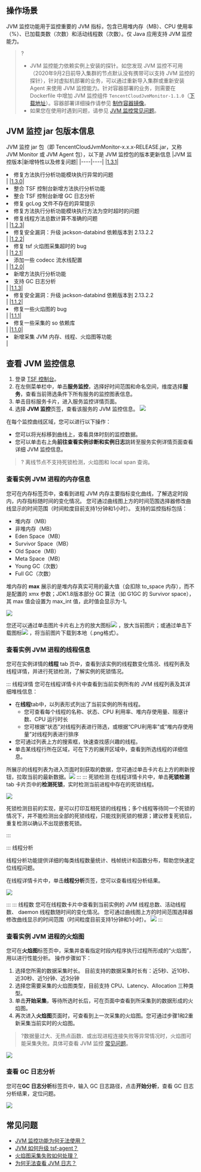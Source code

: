 ## 操作场景

JVM 监控功能用于监控重要的 JVM 指标，包含已用堆内存（MB）、CPU 使用率（%）、已加载类数（次数）和活动线程数（次数）。仅 Java 应用支持 JVM 监控能力。

> ?
>
> - JVM 监控能力依赖实例上安装的探针。如您发现 JVM 监控不可用（2020年9月2日前导入集群的节点默认没有携带可以支持 JVM 监控的探针），针对虚拟机部署的业务，可以通过重新导入集群或重新安装 Agent 来使用 JVM 监控能力。针对容器部署的业务，则需要在 Dockerfile 中增加 JVM 监控组件 `TencentCloudJvmMonitor-1.1.0`（[下载地址](https://tsf-doc-attachment-1300555551.cos.ap-guangzhou.myqcloud.com/%E5%85%AC%E6%9C%89%E4%BA%91/jvm%E7%9B%91%E6%8E%A7/TencentCloudJvmMonitor-1.1.0-RELEASE.jar)）。容器部署详细操作请参见 [制作容器镜像](https://cloud.tencent.com/document/product/649/50610)。
> - 如果您在使用时遇到问题，请参见 [JVM 监控常见问题](https://cloud.tencent.com/document/product/649/42891)。

## JVM 监控 jar 包版本信息
JVM 监控 jar 包（即 TencentCloudJvmMonitor-x.x.x-RELEASE.jar，又称 JVM Monitor 或 JVM Agent 包），以下是 JVM 监控包的版本更新信息
|JVM 监控版本|新增特性以及修复问题|
|----|----|
|[1.3.1](https://tsf-doc-attachment-1300555551.cos.ap-guangzhou.myqcloud.com/%E5%85%AC%E6%9C%89%E4%BA%91/jvm%E7%9B%91%E6%8E%A7/TencentCloudJvmMonitor-1.3.1-RELEASE.jar)|<li>修复方法执行分析功能模块执行异常的问题</li> |
|[1.3.0](https://tsf-doc-attachment-1300555551.cos.ap-guangzhou.myqcloud.com/%E5%85%AC%E6%9C%89%E4%BA%91/jvm%E7%9B%91%E6%8E%A7/TencentCloudJvmMonitor-1.3.0-RELEASE.jar)|<li>整合 TSF 控制台新增方法执行分析功能</li><li>整合 TSF 控制台新增 GC 日志分析</li><li>修复 gcLog 文件不存在的异常提示</li><li>修复方法执行分析功能模块执行方法为空时超时的问题</li><li>修复线程方法总数计算不准确的问题</li>  |
|[1.2.3](https://tsf-doc-attachment-1300555551.cos.ap-guangzhou.myqcloud.com/%E5%85%AC%E6%9C%89%E4%BA%91/jvm%E7%9B%91%E6%8E%A7/TencentCloudJvmMonitor-1.2.3-RELEASE.jar)|<li>修复安全漏洞：升级 jackson-databind 依赖版本到 2.13.2.2</li> |
|[1.2.2](https://tsf-doc-attachment-1300555551.cos.ap-guangzhou.myqcloud.com/%E5%85%AC%E6%9C%89%E4%BA%91/jvm%E7%9B%91%E6%8E%A7/TencentCloudJvmMonitor-1.2.2-RELEASE.jar)|<li>修复 tsf 火焰图采集超时的 bug </li> |
|[1.2.1](https://tsf-doc-attachment-1300555551.cos.ap-guangzhou.myqcloud.com/%E5%85%AC%E6%9C%89%E4%BA%91/jvm%E7%9B%91%E6%8E%A7/TencentCloudJvmMonitor-1.2.1-RELEASE.jar)|<li>添加一些 codecc 流水线配置</li> |
|[1.2.0](https://tsf-doc-attachment-1300555551.cos.ap-guangzhou.myqcloud.com/%E5%85%AC%E6%9C%89%E4%BA%91/jvm%E7%9B%91%E6%8E%A7/TencentCloudJvmMonitor-1.2.0-RELEASE.jar)|<li>新增方法执行分析功能</li><li>支持 GC 日志分析</li> |
|[1.1.3](https://tsf-doc-attachment-1300555551.cos.ap-guangzhou.myqcloud.com/%E5%85%AC%E6%9C%89%E4%BA%91/jvm%E7%9B%91%E6%8E%A7/TencentCloudJvmMonitor-1.1.3-RELEASE.jar)|<li>修复安全漏洞：升级 jackson-databind 依赖版本到 2.13.2.2</li> |
|[1.1.2](https://tsf-doc-attachment-1300555551.cos.ap-guangzhou.myqcloud.com/%E5%85%AC%E6%9C%89%E4%BA%91/jvm%E7%9B%91%E6%8E%A7/TencentCloudJvmMonitor-1.1.2-RELEASE.jar)|<li>修复一些火焰图的 bug</li>|
|[1.1.1](https://tsf-doc-attachment-1300555551.cos.ap-guangzhou.myqcloud.com/%E5%85%AC%E6%9C%89%E4%BA%91/jvm%E7%9B%91%E6%8E%A7/TencentCloudJvmMonitor-1.1.1-RELEASE.jar)|<li>修复一些采集的 so 依赖库</li>|
|[1.1.0](https://tsf-doc-attachment-1300555551.cos.ap-guangzhou.myqcloud.com/%E5%85%AC%E6%9C%89%E4%BA%91/jvm%E7%9B%91%E6%8E%A7/TencentCloudJvmMonitor-1.1.0-RELEASE.jar)|<li>新增采集 JVM 内存、线程、火焰图等功能</li>|

## 查看 JVM 监控信息

1. 登录 [TSF 控制台](https://console.cloud.tencent.com/tsf/index)。
2. 在左侧菜单栏中，单击**服务监控**，选择好时间范围和命名空间，维度选择**服务**，查看当前筛选条件下所有服务的监控图表信息。
3. 单击目标服务卡片，进入服务监控详情页面。
4. 选择 **JVM 监控**页签，查看该服务的 JVM 监控信息。
![](https://qcloudimg.tencent-cloud.cn/raw/b8150eb2eb3adb42a1f46f8bf59268ba.png)



在每个监控曲线区域，您可以进行以下操作：

- 您可以将光标移到曲线上，查看具体时刻的监控数据。
- 您可以单击右上角**前往查看实例诊断和实例日志**跳转至服务实例详情页面查看详细 JVM 监控信息。

> ? 离线节点不支持死锁检测，火焰图和 local span 查询。



### 查看实例 JVM 进程的内存信息

您可在内存标签页中，查看到进程 JVM 内存主要指标变化曲线，了解选定时段内，内存指标随时间的变化情况。
您可通过曲线图上方的时间范围选择器修改曲线显示的时间范围（时间粒度目前支持1分钟和1小时）。
支持的监控指标包括：

- 堆内存（MB）
- 非堆内存（MB）
- Eden Space（MB）
- Survivor Space（MB）
- Old Space（MB）
- Meta Space（MB）
- Young GC（次数）
- Full GC（次数）	

堆内存的 **max** 展示的是堆内存真实可用的最大值（会扣除 to_space 内存），而不是配置的 xmx 参数；JDK1.8版本部分 GC 算法（如 G1GC 的 Survivor space），其 max 值会设置为 max_int 值，此时值会显示为-1。

  ![](https://qcloudimg.tencent-cloud.cn/raw/0045319a6f4847311c830fa88a58b1f9.png)

您还可以通过单击图片卡片右上方的放大图标<img src="https://main.qcloudimg.com/raw/c9a7b0fb759613666b13ece6cb9f32c3.png" style="margin:0;"> ，放大当前图片；或通过单击下载图标<img src="https://main.qcloudimg.com/raw/e5689012a21e45ac1170e916a2b63c63.png" style="margin:0;"> ，将当前图片下载到本地（.png格式）。

### 查看实例 JVM 进程的线程信息

您可在实例详情的**线程** tab 页中，查看到该实例的线程数变化情况、线程列表及线程详情，并进行死锁检测，了解实例的死锁情况。

<dx-tabs>
::: 线程详情
您可在线程详情卡片中查看到当前实例所有的 JVM 线程列表及其详细堆栈信息：

- 在**线程**tab中，以列表形式列出了当前实例的所有线程。
  - 您可查看每个线程的名称、状态、CPU 利用率、堆内存使用量、阻塞计数、CPU 运行时长
  - 您可根据“状态”对线程列表进行筛选，或根据“CPU利用率”或“堆内存使用量”对线程列表进行排序
- 您可通过列表上方的搜索框，快速查找感兴趣的线程。
- 单击某线程行所在区域，可在下方的展开区域中，查看到所选线程的详细信息。

所展示的线程列表为进入页面时刻获取的数据，您可通过单击卡片右上方的刷新按钮，拉取当前的最新数据。![](https://qcloudimg.tencent-cloud.cn/raw/6fd4b6218dedf41026f10e2692d76bcf.png)
:::
::: 死锁检测
在线程详情卡片中，单击**死锁检测**tab 卡片页中的**检测死锁**，实时检测当前进程中存在的死锁线程。

![](https://qcloudimg.tencent-cloud.cn/raw/be013c95e07312660968da2ac53d31c2.png)

<dx-alert infotype="explain" title="">
死锁检测目前的实现，是可以打印互相死锁的线程栈；多个线程等待同一个死锁的情况下，并不能检测出全部的死锁线程，只能找到死锁的根源；建议修复死锁后，重复检测以确认不出现嵌套死锁。
</dx-alert>

:::

::: 线程分析

线程分析功能提供详细的每类线程数量统计、栈帧统计和函数分布，帮助您快速定位线程问题。

在线程详情卡片中，单击**线程分析**页签，您可以查看线程分析结果。



![](https://qcloudimg.tencent-cloud.cn/raw/f048db3c96a3c200f95a48b95d17a276.png)



:::
::: 线程数
您可在线程数卡片中查看到当前实例的 JVM 线程总数、活动线程数、 daemon 线程数随时间的变化情况。
您可通过曲线图上方的时间范围选择器修改曲线显示的时间范围（时间粒度目前支持1分钟和1小时）。
![](https://main.qcloudimg.com/raw/4a1e2d3bc418a7cd7b2cfe83ff498960.jpg)
:::
</dx-tabs>




### 查看实例 JVM 进程的火焰图

您可在**火焰图**标签页中，采集并查看指定时段内程序执行过程所形成的“火焰图”，用以进行性能分析。
操作步骤如下：

1. 选择您所需的数据采集时长。
   目前支持的数据采集时长有：近5秒、近10秒、近30秒、近1分钟、近3分钟
2. 选择您需要采集的火焰图类型，目前支持 CPU、Latency、Allocation 三种类型。
3. 单击**开始采集**，等待所选时长后，可在页面中查看到所采集到的数据形成的火焰图。
4. 再次进入**火焰图**页面时，可查看到上一次采集的火焰图。您可通过步骤1和2重新采集当前实时的火焰图。

> ?数据量过大、无热点函数、或出现进程连接失败等异常情况时，火焰图可能采集失败。具体可查看 JVM 监控 [常见问题](https://cloud.tencent.com/document/product/649/42891)。

![](https://main.qcloudimg.com/raw/1056b0dd4ea9e128483c83323c9e9e8e.png)

### 查看 GC 日志分析

您可在**GC 日志分析**标签页中，输入 GC 日志路径，点击**开始分析**，查看 GC 日志分析结果，定位问题。



![](https://qcloudimg.tencent-cloud.cn/raw/67cdd378a46779c6fa9652556c6525fc.png)



## 常见问题

- [JVM 监控功能为何无法使用？](https://cloud.tencent.com/document/product/649/42891#jvm-.E7.9B.91.E6.8E.A7.E5.8A.9F.E8.83.BD.E4.B8.BA.E4.BD.95.E6.97.A0.E6.B3.95.E4.BD.BF.E7.94.A8.EF.BC.9F)
- [JVM 如何升级 tsf-agent？](https://cloud.tencent.com/document/product/649/42891#jvm-.E5.A6.82.E4.BD.95.E5.8D.87.E7.BA.A7-tsf-agent.EF.BC.9F)
- [火焰图采集失败如何处理？](https://cloud.tencent.com/document/product/649/42891#.E7.81.AB.E7.84.B0.E5.9B.BE.E9.87.87.E9.9B.86.E5.A4.B1.E8.B4.A5.E5.A6.82.E4.BD.95.E5.A4.84.E7.90.86.EF.BC.9F)
- [为何无法查看 JVM 日志？](https://cloud.tencent.com/document/product/649/42891#.E4.B8.BA.E4.BD.95.E6.97.A0.E6.B3.95.E6.9F.A5.E7.9C.8B-jvm-.E6.97.A5.E5.BF.97.EF.BC.9F)
